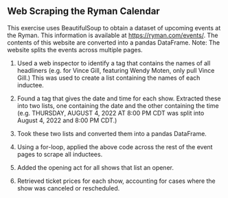 ## Web Scraping the Ryman Calendar

This exercise uses BeautifulSoup to obtain a dataset of upcoming events at the Ryman. This information is available at https://ryman.com/events/. The contents of this website are converted into a pandas DataFrame. Note: The website splits the events across multiple pages.

1. Used a web inspector to identify a tag that contains the names of all headliners (e.g. for Vince Gill, featuring Wendy Moten, only pull Vince Gill.) This was used to create a list containing the names of each inductee.

2. Found a tag that gives the date and time for each show. Extracted these into two lists, one containing the date and the other containing the time (e.g. THURSDAY, AUGUST 4, 2022 AT 8:00 PM CDT was split into August 4, 2022 and 8:00 PM CDT.)

3. Took these two lists and converted them into a pandas DataFrame.

4. Using a for-loop, applied the above code across the rest of the event pages to scrape all inductees.

5. Added the opening act for all shows that list an opener.

6. Retrieved ticket prices for each show, accounting for cases where the show was canceled or rescheduled.
